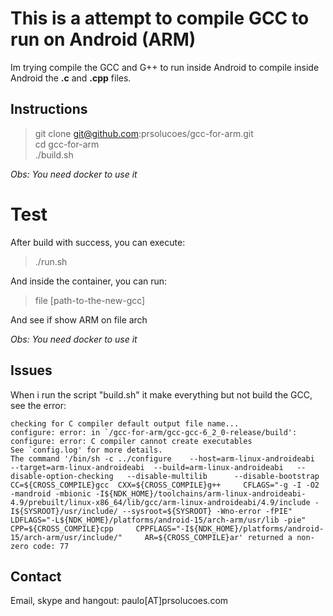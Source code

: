 # This is a attempt to compile GCC to run on Android (ARM)

Im trying compile the GCC and G++ to run inside Android to compile inside Android the **.c** and **.cpp** files.

## Instructions

> git clone git@github.com:prsolucoes/gcc-for-arm.git  
> cd gcc-for-arm  
> ./build.sh  

*Obs: You need docker to use it*

# Test

After build with success, you can execute:

> ./run.sh  

And inside the container, you can run:

> file [path-to-the-new-gcc]

And see if show ARM on file arch
  
 *Obs: You need docker to use it*

## Issues  

When i run the script "build.sh" it make everything but not build the GCC, see the error:

```
checking for C compiler default output file name... 
configure: error: in `/gcc-for-arm/gcc-gcc-6_2_0-release/build':
configure: error: C compiler cannot create executables
See `config.log' for more details.
The command '/bin/sh -c ../configure 	--host=arm-linux-androideabi 	--target=arm-linux-androideabi 	--build=arm-linux-androideabi 	--disable-option-checking  	--disable-multilib  	--disable-bootstrap 	CC=${CROSS_COMPILE}gcc 	CXX=${CROSS_COMPILE}g++ 	CFLAGS="-g -I -O2 -mandroid -mbionic -I${NDK_HOME}/toolchains/arm-linux-androideabi-4.9/prebuilt/linux-x86_64/lib/gcc/arm-linux-androideabi/4.9/include -I${SYSROOT}/usr/include/ --sysroot=${SYSROOT} -Wno-error -fPIE" 	LDFLAGS="-L${NDK_HOME}/platforms/android-15/arch-arm/usr/lib -pie" 	CPP=${CROSS_COMPILE}cpp 	CPPFLAGS="-I${NDK_HOME}/platforms/android-15/arch-arm/usr/include/" 	AR=${CROSS_COMPILE}ar' returned a non-zero code: 77
```

## Contact

Email, skype and hangout: paulo[AT]prsolucoes.com

